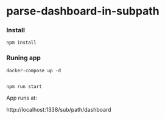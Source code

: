 # parse-dashboard-in-subpath

### Install

```
npm install
```


### Runing app

```
docker-compose up -d


npm run start
```


App runs at:

http://localhost:1338/sub/path/dashboard

